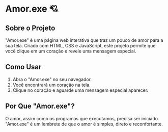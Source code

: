 # Amor.exe 💘

## Sobre o Projeto
"Amor.exe" é uma página web interativa que traz um pouco de amor para a sua tela. Criado com HTML, CSS e JavaScript, este projeto permite que você clique em um coração e revele uma mensagem especial.

## Como Usar
1. Abra o "Amor.exe" no seu navegador.
2. Você encontrará um coração na tela.
3. Clique no coração e aguarde uma mensagem especial aparecer.

## Por Que "Amor.exe"?
O amor, assim como os programas que executamos, precisa ser iniciado. "Amor.exe" é um lembrete de que o amor é simples, direto e reconfortante.

